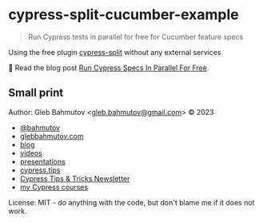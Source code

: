 # cypress-split-cucumber-example

> Run Cypress tests in parallel for free for Cucumber feature specs

Using the free plugin [cypress-split](https://github.com/bahmutov/cypress-split) without any external services

📝 Read the blog post [Run Cypress Specs In Parallel For Free](https://glebbahmutov.com/blog/cypress-parallel-free/).

## Small print

Author: Gleb Bahmutov &lt;gleb.bahmutov@gmail.com&gt; &copy; 2023

- [@bahmutov](https://twitter.com/bahmutov)
- [glebbahmutov.com](https://glebbahmutov.com)
- [blog](https://glebbahmutov.com/blog)
- [videos](https://www.youtube.com/glebbahmutov)
- [presentations](https://slides.com/bahmutov)
- [cypress.tips](https://cypress.tips)
- [Cypress Tips & Tricks Newsletter](https://cypresstips.substack.com/)
- [my Cypress courses](https://cypress.tips/courses)

License: MIT - do anything with the code, but don't blame me if it does not work.
